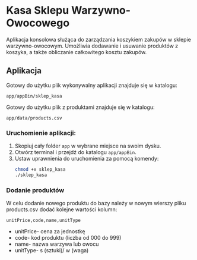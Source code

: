 # Kasa Sklepu Warzywno-Owocowego

Aplikacja konsolowa służąca do zarządzania koszykiem zakupów w sklepie warzywno-owocowym. Umożliwia dodawanie i usuwanie produktów z koszyka, a także obliczanie całkowitego kosztu zakupów.

## Aplikacja

Gotowy do użytku plik wykonywalny aplikacji znajduje się w katalogu:

`app/appBin/sklep_kasa`

Gotowy do użytku plik z produktami znajduje się w katalogu:

`app/data/products.csv`

### Uruchomienie aplikacji:
1. Skopiuj cały folder `app` w wybrane miejsce na swoim dysku.
2. Otwórz terminal i przejdź do katalogu `app/appBin`.
3. Ustaw uprawnienia do uruchomienia za pomocą komendy:
   ```bash
   chmod +x sklep_kasa
   ./sklep_kasa
   ```
### Dodanie produktów
W celu dodanie nowego produktu do bazy należy w nowym wierszy pliku products.csv dodać kolejne wartości kolumn:

`unitPrice,code,name,unitType`

* unitPrice- cena za jednostkę
* code- kod produktu (liczba od 000 do 999)
* name- nazwa warzywa lub owocu
* unitType- s (sztuki)/ w (waga)

